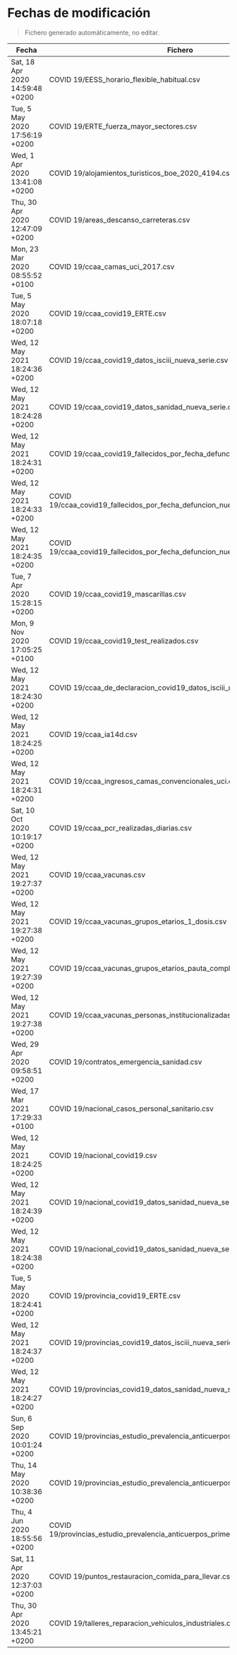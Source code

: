 # Fechas de modificación

> Fichero generado automáticamente, no editar.

| Fecha                           | Fichero                  |
|---------------------------------|--------------------------|
| Sat, 18 Apr 2020 14:59:48 +0200  | COVID 19/EESS_horario_flexible_habitual.csv |
| Tue, 5 May 2020 17:56:19 +0200  | COVID 19/ERTE_fuerza_mayor_sectores.csv |
| Wed, 1 Apr 2020 13:41:08 +0200  | COVID 19/alojamientos_turisticos_boe_2020_4194.csv |
| Thu, 30 Apr 2020 12:47:09 +0200  | COVID 19/areas_descanso_carreteras.csv |
| Mon, 23 Mar 2020 08:55:52 +0100  | COVID 19/ccaa_camas_uci_2017.csv |
| Tue, 5 May 2020 18:07:18 +0200  | COVID 19/ccaa_covid19_ERTE.csv |
| Wed, 12 May 2021 18:24:36 +0200  | COVID 19/ccaa_covid19_datos_isciii_nueva_serie.csv |
| Wed, 12 May 2021 18:24:28 +0200  | COVID 19/ccaa_covid19_datos_sanidad_nueva_serie.csv |
| Wed, 12 May 2021 18:24:31 +0200  | COVID 19/ccaa_covid19_fallecidos_por_fecha_defuncion_nueva_serie.csv |
| Wed, 12 May 2021 18:24:33 +0200  | COVID 19/ccaa_covid19_fallecidos_por_fecha_defuncion_nueva_serie_long.csv |
| Wed, 12 May 2021 18:24:35 +0200  | COVID 19/ccaa_covid19_fallecidos_por_fecha_defuncion_nueva_serie_original.csv |
| Tue, 7 Apr 2020 15:28:15 +0200  | COVID 19/ccaa_covid19_mascarillas.csv |
| Mon, 9 Nov 2020 17:05:25 +0100  | COVID 19/ccaa_covid19_test_realizados.csv |
| Wed, 12 May 2021 18:24:30 +0200  | COVID 19/ccaa_de_declaracion_covid19_datos_isciii_nueva_serie.csv |
| Wed, 12 May 2021 18:24:25 +0200  | COVID 19/ccaa_ia14d.csv |
| Wed, 12 May 2021 18:24:31 +0200  | COVID 19/ccaa_ingresos_camas_convencionales_uci.csv |
| Sat, 10 Oct 2020 10:19:17 +0200  | COVID 19/ccaa_pcr_realizadas_diarias.csv |
| Wed, 12 May 2021 19:27:37 +0200  | COVID 19/ccaa_vacunas.csv |
| Wed, 12 May 2021 19:27:38 +0200  | COVID 19/ccaa_vacunas_grupos_etarios_1_dosis.csv |
| Wed, 12 May 2021 19:27:39 +0200  | COVID 19/ccaa_vacunas_grupos_etarios_pauta_completa.csv |
| Wed, 12 May 2021 19:27:38 +0200  | COVID 19/ccaa_vacunas_personas_institucionalizadas.csv |
| Wed, 29 Apr 2020 09:58:51 +0200  | COVID 19/contratos_emergencia_sanidad.csv |
| Wed, 17 Mar 2021 17:29:33 +0100  | COVID 19/nacional_casos_personal_sanitario.csv |
| Wed, 12 May 2021 18:24:25 +0200  | COVID 19/nacional_covid19.csv |
| Wed, 12 May 2021 18:24:39 +0200  | COVID 19/nacional_covid19_datos_sanidad_nueva_serie.csv |
| Wed, 12 May 2021 18:24:38 +0200  | COVID 19/nacional_covid19_datos_sanidad_nueva_serie_grupos_edad.csv |
| Tue, 5 May 2020 18:24:41 +0200  | COVID 19/provincia_covid19_ERTE.csv |
| Wed, 12 May 2021 18:24:37 +0200  | COVID 19/provincias_covid19_datos_isciii_nueva_serie.csv |
| Wed, 12 May 2021 18:24:27 +0200  | COVID 19/provincias_covid19_datos_sanidad_nueva_serie.csv |
| Sun, 6 Sep 2020 10:01:24 +0200  | COVID 19/provincias_estudio_prevalencia_anticuerpos_final.csv |
| Thu, 14 May 2020 10:38:36 +0200  | COVID 19/provincias_estudio_prevalencia_anticuerpos_primera_ronda.csv |
| Thu, 4 Jun 2020 18:55:56 +0200  | COVID 19/provincias_estudio_prevalencia_anticuerpos_primera_y_segunda_ronda.csv |
| Sat, 11 Apr 2020 12:37:03 +0200  | COVID 19/puntos_restauracion_comida_para_llevar.csv |
| Thu, 30 Apr 2020 13:45:21 +0200  | COVID 19/talleres_reparacion_vehiculos_industriales.csv |
